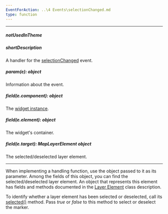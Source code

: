 ```yaml
---
EventForAction: ..\4 Events\selectionChanged.md
type: function
---
```

---
##### notUsedInTheme

##### shortDescription
A handler for the [selectionChanged](/api-reference/20%20Data%20Visualization%20Widgets/70%20dxVectorMap/4%20Events/selectionChanged.md '/Documentation/ApiReference/Data_Visualization_Widgets/dxVectorMap/Events/#selectionChanged') event.

##### param(e): object
Information about the event.

##### field(e.component): object
The <a href="/Documentation/16_1/ApiReference/Data_Visualization_Widgets/dxVectorMap/Methods/#instance">widget instance</a>.

##### field(e.element): object
The widget's container.

##### field(e.target): MapLayerElement object
The selected/deselected layer element.

---
When implementing a handling function, use the object passed to it as its parameter. Among the fields of this object, you can find the selected/deselected layer element. An object that represents this element has fields and methods documented in the [Layer Element](/api-reference/20%20Data%20Visualization%20Widgets/70%20dxVectorMap/7%20Map%20Elements/Layer%20Element '/Documentation/ApiReference/Data_Visualization_Widgets/dxVectorMap/Map_Elements/Layer_Element/') class description.

To identify whether a layer element has been selected or deselected, call its [selected()](/api-reference/20%20Data%20Visualization%20Widgets/70%20dxVectorMap/7%20Map%20Elements/Layer%20Element/3%20Methods/selected().md '/Documentation/ApiReference/Data_Visualization_Widgets/dxVectorMap/Map_Elements/Layer_Element/Methods/#selected') method. Pass *true* or *false* to this method to select or deselect the marker.